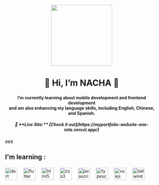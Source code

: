 <div align="center">
  <img height="200" src="https://media4.giphy.com/media/v1.Y2lkPTc5MGI3NjExdWQ3bGdlczVhMjUyZTlhNXUxamJreHNkYjYyNWh2ZXlhYTRudjl1YSZlcD12MV9pbnRlcm5hbF9naWZfYnlfaWQmY3Q9Zw/VbnUQpnihPSIgIXuZv/giphy.gif"  />
</div>

###

<h1 align="center">🌸 Hi, I’m NACHA 🌸</h1>

###

<h4 align="center">I’m currently learning about mobile development and frontend development<br>and am also enhancing my language skills, including English, Chinese, and Spanish.</h4>
<h5 align="center">🔗 **Live Site:**  [Check it out](https://myportfolio-website-one-iota.vercel.app/) </h5>
###

<h2 align="left">I'm learning :</h2>

###

<div align="left">
  <img src="https://cdn.jsdelivr.net/gh/devicons/devicon/icons/dart/dart-original.svg" height="40" alt="dart logo"  />
  <img width="12" />
  <img src="https://cdn.jsdelivr.net/gh/devicons/devicon/icons/flutter/flutter-original.svg" height="40" alt="flutter logo"  />
  <img width="12" />
  <img src="https://cdn.jsdelivr.net/gh/devicons/devicon/icons/html5/html5-original.svg" height="40" alt="html5 logo"  />
  <img width="12" />
  <img src="https://cdn.jsdelivr.net/gh/devicons/devicon/icons/css3/css3-original.svg" height="40" alt="css3 logo"  />
  <img width="12" />
  <img src="https://cdn.jsdelivr.net/gh/devicons/devicon/icons/javascript/javascript-original.svg" height="40" alt="javascript logo"  />
  <img width="12" />
  <img src="https://cdn.jsdelivr.net/gh/devicons/devicon/icons/typescript/typescript-original.svg" height="40" alt="typescript logo"  />
  <img width="12" />
  <img src="https://cdn.jsdelivr.net/gh/devicons/devicon/icons/vuejs/vuejs-original.svg" height="40" alt="vuejs logo"  />
  <img width="12" />
  <img src="https://cdn.jsdelivr.net/gh/devicons/devicon/icons/tailwindcss/tailwindcss-original.svg" height="40" alt="tailwind logo"  />
</div>



###
